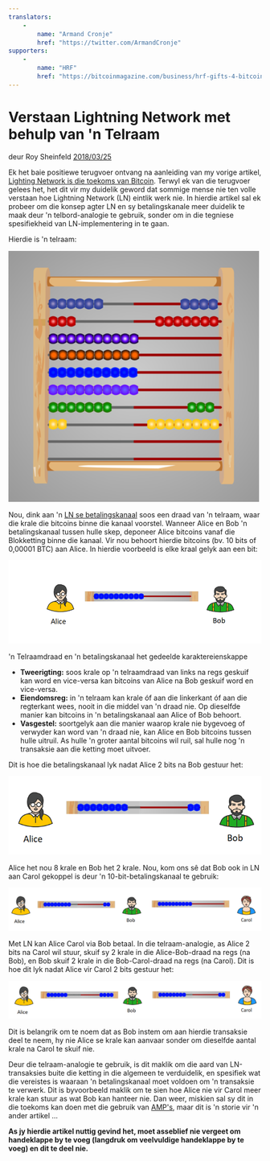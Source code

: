```yaml
---
translators: 
    - 
        name: "Armand Cronje"
        href: "https://twitter.com/ArmandCronje"
supporters: 
    - 
        name: "HRF"
        href: "https://bitcoinmagazine.com/business/hrf-gifts-4-bitcoin-to-bitcoin-projects"
---
```


# Verstaan Lightning Network met behulp van 'n Telraam

deur Roy Sheinfeld [2018/03/25](https://medium.com/breez-technology/understanding-lightning-network-using-an-abacus-daad8dc4cf4bs)

<LanguageDropdown/>


Ek het baie positiewe terugvoer ontvang na aanleiding van my vorige artikel, [Lighting Network is die toekoms van Bitcoin](https://medium.com/@kingonly/the-future-of-bitcoin-3187aefe2746). Terwyl ek van die terugvoer gelees het, het dit vir my duidelik geword dat sommige mense nie ten volle verstaan ​​hoe Lightning Network (LN) eintlik werk nie. In hierdie artikel sal ek probeer om die konsep agter LN en sy betalingskanale meer duidelik te maak deur 'n telbord-analogie te gebruik, sonder om in die tegniese spesifiekheid van LN-implementering in te gaan.

Hierdie is 'n telraam:

![](./abacus.png)

Nou, dink aan 'n [LN se betalingskanaal](https://cointelegraph.com/explained/lightning-network-explained#block-5) soos een draad van 'n telraam, waar die krale die bitcoins binne die kanaal voorstel. Wanneer Alice en Bob 'n betalingskanaal tussen hulle skep, deponeer Alice bitcoins vanaf die Blokketting binne die kanaal. Vir nou behoort hierdie bitcoins (bv. 10 bits of 0,00001 BTC) aan Alice. In hierdie voorbeeld is elke kraal gelyk aan een bit:

![](./alice-bob-1.png)

'n Telraamdraad en 'n betalingskanaal het gedeelde karaktereienskappe

- **Tweerigting:** soos krale op 'n telraamdraad van links na regs geskuif kan word en vice-versa kan bitcoins van Alice na Bob geskuif word en vice-versa.
- **Eiendomsreg:** in 'n telraam kan krale óf aan die linkerkant óf aan die regterkant wees, nooit in die middel van 'n draad nie. Op dieselfde manier kan bitcoins in 'n betalingskanaal aan Alice of Bob behoort.
- **Vasgestel:** soortgelyk aan die manier waarop krale nie bygevoeg of verwyder kan word van 'n draad nie, kan Alice en Bob bitcoins tussen hulle uitruil. As hulle 'n groter aantal bitcoins wil ruil, sal hulle nog 'n transaksie aan die ketting moet uitvoer.

Dit is hoe die betalingskanaal lyk nadat Alice 2 bits na Bob gestuur het:

![](./alice-bob-2.png)

Alice het nou 8 krale en Bob het 2 krale. Nou, kom ons sê dat Bob ook in LN aan Carol gekoppel is deur 'n 10-bit-betalingskanaal te gebruik:

![](./alice-bob-carol-1.png)

Met LN kan Alice Carol via Bob betaal. In die telraam-analogie, as Alice 2 bits na Carol wil stuur, skuif sy 2 krale in die Alice-Bob-draad na regs (na Bob), en Bob skuif 2 krale in die Bob-Carol-draad na regs (na Carol). Dit is hoe dit lyk nadat Alice vir Carol 2 bits gestuur het:

![](./alice-bob-carol-2.png)

Dit is belangrik om te noem dat as Bob instem om aan hierdie transaksie deel te neem, hy nie Alice se krale kan aanvaar sonder om dieselfde aantal krale na Carol te skuif nie.

Deur die telraam-analogie te gebruik, is dit maklik om die aard van LN-transaksies buite die ketting in die algemeen te verduidelik, en spesifiek wat die vereistes is waaraan 'n betalingskanaal moet voldoen om 'n transaksie te verwerk. Dit is byvoorbeeld maklik om te sien hoe Alice nie vir Carol meer krale kan stuur as wat Bob kan hanteer nie. Dan weer, miskien sal sy dit in die toekoms kan doen met die gebruik van [AMP's](https://bitcoinist.com/atomic-multi-path-help-bitcoin-become-formidable-payment-instrument/), maar dit is 'n storie vir 'n ander artikel ...

**As jy hierdie artikel nuttig gevind het, moet asseblief nie vergeet om handeklappe by te voeg (langdruk om veelvuldige handeklappe by te voeg) en dit te deel nie.**
